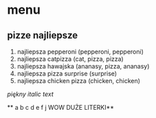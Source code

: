 # menu

## pizze najliepsze

1. najliepsza pepperoni (pepperoni, pepperoni)
2. najliepsza catpizza (cat, pizza, pizza)
3. najliepsza hawajska (ananasy, pizza, ananasy)
4. najliepsza pizza surprise (surprise)
5. najliepsza chicken pizza (chicken, chicken)

*piękny italic text*

** a b c d e f j WOW DUŻE LITERKI**
